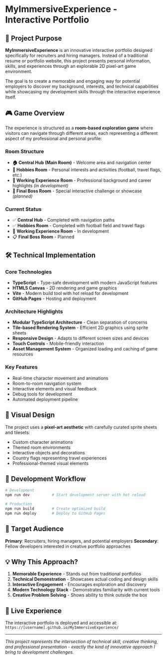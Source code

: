 # MyImmersiveExperience - Interactive Portfolio

## 🎯 Project Purpose

**MyImmersiveExperience** is an innovative interactive portfolio designed specifically for recruiters and hiring managers. Instead of a traditional resume or portfolio website, this project presents personal information, skills, and experiences through an explorable 2D pixel-art game environment.

The goal is to create a memorable and engaging way for potential employers to discover my background, interests, and technical capabilities while showcasing my development skills through the interactive experience itself.

## 🎮 Game Overview

The experience is structured as a **room-based exploration game** where visitors can navigate through different areas, each representing a different aspect of my professional and personal profile:

### Room Structure
- **🏠 Central Hub (Main Room)** - Welcome area and navigation center
- **🎨 Hobbies Room** - Personal interests and activities (football, travel flags, etc.)
- **💼 Working Experience Room** - Professional background and career highlights *(in development)*
- **👑 Final Boss Room** - Special interactive challenge or showcase *(planned)*

### Current Status
- ✅ **Central Hub** - Completed with navigation paths
- ✅ **Hobbies Room** - Completed with football field and travel flags
- 🚧 **Working Experience Room** - In development
- 📋 **Final Boss Room** - Planned

## 🛠 Technical Implementation

### Core Technologies
- **TypeScript** - Type-safe development with modern JavaScript features
- **HTML5 Canvas** - 2D rendering and game graphics
- **Vite** - Modern build tool with hot reload for development
- **GitHub Pages** - Hosting and deployment

### Architecture Highlights
- **Modular TypeScript Architecture** - Clean separation of concerns
- **Tile-based Rendering System** - Efficient 2D graphics using sprite sheets
- **Responsive Design** - Adapts to different screen sizes and devices
- **Touch Controls** - Mobile-friendly interaction
- **Asset Management System** - Organized loading and caching of game resources

### Key Features
- Real-time character movement and animations
- Room-to-room navigation system
- Interactive elements and visual feedback
- Debug tools for development
- Automated deployment pipeline

## 🎨 Visual Design

The project uses a **pixel-art aesthetic** with carefully curated sprite sheets and tilesets:
- Custom character animations
- Themed room environments
- Interactive objects and decorations
- Country flags representing travel experiences
- Professional-themed visual elements

## 🚀 Development Workflow

```bash
# Development
npm run dev          # Start development server with hot reload

# Production
npm run build        # Create optimized build
npm run deploy       # Deploy to GitHub Pages
```

## 🎯 Target Audience

**Primary**: Recruiters, hiring managers, and potential employers
**Secondary**: Fellow developers interested in creative portfolio approaches

## 💡 Why This Approach?

1. **Memorable Experience** - Stands out from traditional portfolios
2. **Technical Demonstration** - Showcases actual coding and design skills
3. **Interactive Engagement** - Encourages exploration and discovery
4. **Modern Technology Stack** - Demonstrates familiarity with current tools
5. **Creative Problem Solving** - Shows ability to think outside the box

## 🔗 Live Experience

The interactive portfolio is deployed and accessible at:
`https://[username].github.io/MyImmersiveExperience/`

---

*This project represents the intersection of technical skill, creative thinking, and professional presentation - exactly the kind of innovative approach I bring to development challenges.*